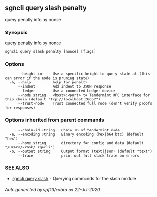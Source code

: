## sgncli query slash penalty

query penalty info by nonce

### Synopsis

query penalty info by nonce

```
sgncli query slash penalty [nonce] [flags]
```

### Options

```
      --height int    Use a specific height to query state at (this can error if the node is pruning state)
  -h, --help          help for penalty
      --indent        Add indent to JSON response
      --ledger        Use a connected Ledger device
      --node string   <host>:<port> to Tendermint RPC interface for this chain (default "tcp://localhost:26657")
      --trust-node    Trust connected full node (don't verify proofs for responses)
```

### Options inherited from parent commands

```
      --chain-id string   Chain ID of tendermint node
  -e, --encoding string   Binary encoding (hex|b64|btc) (default "hex")
      --home string       directory for config and data (default "/Users/Frank/.sgncli")
  -o, --output string     Output format (text|json) (default "text")
      --trace             print out full stack trace on errors
```

### SEE ALSO

* [sgncli query slash](sgncli_query_slash.md)	 - Querying commands for the slash module

###### Auto generated by spf13/cobra on 22-Jul-2020
